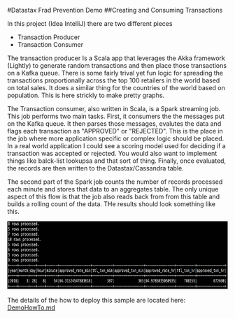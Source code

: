#Datastax Frad Prevention Demo
##Creating and Consuming Transactions

In this project (Idea IntelliJ) there are two different pieces
   
* Transaction Producer
* Transaction Consumer

The transaction producer Is a Scala app that leverages the Akka framework (Lightly) to generate random transactions and then place those transactions on a Kafka queue. There is some fairly trival yet fun logic for spreading the transactions proportionally across the top 100 retailers in the world based on total sales. It does a similar thing for the countries of the world based on population. This is here strickly to make pretty graphs.

The Transaction consumer, also written in Scala, is a Spark streaming job. This job performs two main tasks. First, it consumers the the messages put on the Kafka queue. It then parses those messages, evalutes the data and flags each transaction as "APPROVED" or "REJECTED". This is the place in the job where more application specific or complex logic should be placed. In a real world application I could see a scoring model used for deciding if a transaction was accepted or rejected. You would also want to implement things like balck-list lookupsa and that sort of thing. Finally, once evaluated, the records are then written to the Datastax/Cassandra table.

The second part of the Spark job counts the number of records processed each minute and stores that data to an aggregates table. The only unique aspect of this flow is that the job also reads back from from this table and builds a rolling count of the data. THe results should look something like this.

<p align="left">
  <img src="TransCount.png" width="714" height="155" />
</p>

The details of the how to deploy this sample are located here: [DemoHowTo.md](DemoHowTo.md)
    